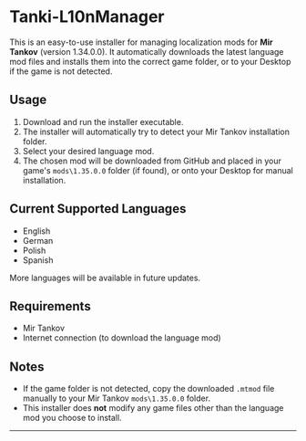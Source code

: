 # Tanki-L10nManager

This is an easy-to-use installer for managing localization mods for **Mir Tankov** (version 1.34.0.0). It automatically downloads the latest language mod files and installs them into the correct game folder, or to your Desktop if the game is not detected.

## Usage

1. Download and run the installer executable.
2. The installer will automatically try to detect your Mir Tankov installation folder.
3. Select your desired language mod.
4. The chosen mod will be downloaded from GitHub and placed in your game's `mods\1.35.0.0` folder (if found), or onto your Desktop for manual installation.

## Current Supported Languages

- English
- German
- Polish
- Spanish

More languages will be available in future updates.

## Requirements

- Mir Tankov
- Internet connection (to download the language mod)

## Notes

- If the game folder is not detected, copy the downloaded `.mtmod` file manually to your Mir Tankov `mods\1.35.0.0` folder.
- This installer does **not** modify any game files other than the language mod you choose to install.

---


